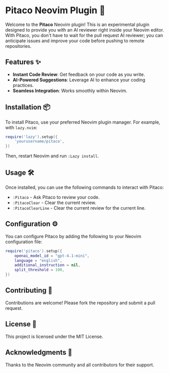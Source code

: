 # Pitaco Neovim Plugin 🚀

Welcome to the **Pitaco** Neovim plugin! This is an experimental plugin designed to provide you with an AI reviewer right inside your Neovim editor. With Pitaco, you don't have to wait for the pull request AI reviewer; you can anticipate issues and improve your code before pushing to remote repositories.

## Features ✨

- **Instant Code Review**: Get feedback on your code as you write.
- **AI-Powered Suggestions**: Leverage AI to enhance your coding practices.
- **Seamless Integration**: Works smoothly within Neovim.

## Installation 📦

To install Pitaco, use your preferred Neovim plugin manager. For example, with `lazy.nvim`:

```lua
require('lazy').setup({
    'yourusername/pitaco',
})
```

Then, restart Neovim and run `:Lazy install`.

## Usage 🛠️

Once installed, you can use the following commands to interact with Pitaco:

- `:Pitaco` - Ask Pitaco to review your code.
- `:PitacoClear` - Clear the current review.
- `:PitacoClearLine` - Clear the current review for the current line.

## Configuration ⚙️

You can configure Pitaco by adding the following to your Neovim configuration file:

```lua
require('pitaco').setup({
	openai_model_id = "gpt-4.1-mini",
	language = "english",
	additional_instruction = nil,
	split_threshold = 100,
})
```

## Contributing 🤝

Contributions are welcome! Please fork the repository and submit a pull request.

## License 📄

This project is licensed under the MIT License.

## Acknowledgments 🙏

Thanks to the Neovim community and all contributors for their support.
